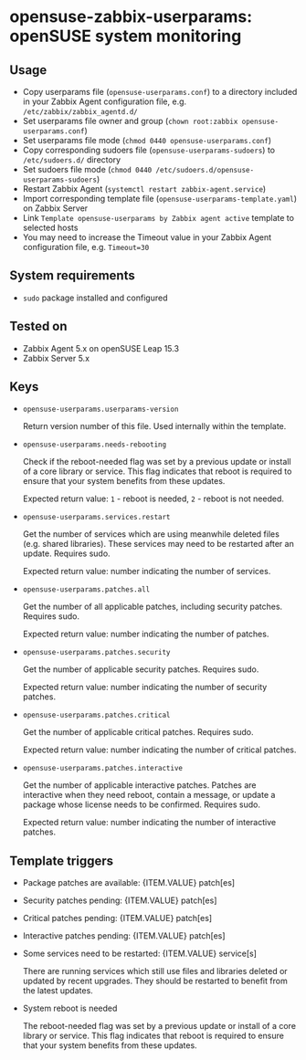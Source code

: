 # opensuse-zabbix-userparams: openSUSE system monitoring

## Usage

- Copy userparams file (```opensuse-userparams.conf```) to a directory included in your Zabbix Agent configuration file, e.g. ```/etc/zabbix/zabbix_agentd.d/```
- Set userparams file owner and group (```chown root:zabbix opensuse-userparams.conf```)
- Set userparams file mode (```chmod 0440 opensuse-userparams.conf```)
- Copy corresponding sudoers file (```opensuse-userparams-sudoers```) to ```/etc/sudoers.d/``` directory
- Set sudoers file mode (```chmod 0440 /etc/sudoers.d/opensuse-userparams-sudoers```)
- Restart Zabbix Agent (```systemctl restart zabbix-agent.service```)
- Import corresponding template file (```opensuse-userparams-template.yaml```) on Zabbix Server
- Link ```Template opensuse-userparams by Zabbix agent active``` template to selected hosts
- You may need to increase the Timeout value in your Zabbix Agent configuration file, e.g. ```Timeout=30```

## System requirements

- ```sudo``` package installed and configured

## Tested on

- Zabbix Agent 5.x on openSUSE Leap 15.3
- Zabbix Server 5.x

## Keys

- ```opensuse-userparams.userparams-version```

  Return version number of this file. Used internally within the template.

- ```opensuse-userparams.needs-rebooting```

  Check if the reboot-needed flag was set by a previous update or install of a core library or service. This flag indicates that reboot is required to ensure that your system benefits from these updates.

  Expected return value: ```1``` - reboot is needed, ```2``` - reboot is not needed.

- ```opensuse-userparams.services.restart```

  Get the number of services which are using meanwhile deleted files (e.g. shared libraries). These services may need to be restarted after an update. Requires sudo.

  Expected return value: number indicating the number of services.

- ```opensuse-userparams.patches.all```

  Get the number of all applicable patches, including security patches. Requires sudo.

  Expected return value: number indicating the number of patches.

- ```opensuse-userparams.patches.security```

  Get the number of applicable security patches. Requires sudo.

  Expected return value: number indicating the number of security patches.

- ```opensuse-userparams.patches.critical```

  Get the number of applicable critical patches. Requires sudo.

  Expected return value: number indicating the number of critical patches.

- ```opensuse-userparams.patches.interactive```

  Get the number of applicable interactive patches. Patches are interactive when they need reboot, contain a message, or update a package whose license needs to be confirmed. Requires sudo.

  Expected return value: number indicating the number of interactive patches.

## Template triggers

- Package patches are available: {ITEM.VALUE} patch[es]

- Security patches pending: {ITEM.VALUE} patch[es]

- Critical patches pending: {ITEM.VALUE} patch[es]

- Interactive patches pending: {ITEM.VALUE} patch[es]

- Some services need to be restarted: {ITEM.VALUE} service[s]

  There are running services which still use files and libraries deleted or updated by recent upgrades. They should be restarted to benefit from the latest updates.

- System reboot is needed

  The reboot-needed flag was set by a previous update or install of a core library or service. This flag indicates that reboot is required to ensure that your system benefits from these updates.
